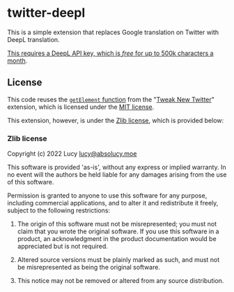 # twitter-deepl

This is a simple extension that replaces Google translation on Twitter with DeepL translation.

[This requires a DeepL API key, which is *free* for up to 500k characters a month](https://www.deepl.com/pro-checkout/account?productId=1200&yearly=false&trial=false).

## License

This code reuses the [`getElement` function](https://github.com/insin/tweak-new-twitter/blob/master/tweak-new-twitter.user.js#L838-L894) from the "[Tweak New Twitter](https://github.com/insin/tweak-new-twitter)" extension, which is licensed under the [MIT license](https://github.com/insin/tweak-new-twitter/blob/master/LICENSE).

This extension, however, is under the [Zlib license](LICENSE.md), which is provided below:

### Zlib license

Copyright (c) 2022 Lucy <lucy@absolucy.moe>

This software is provided 'as-is', without any express or implied warranty. In
no event will the authors be held liable for any damages arising from the use of
this software.

Permission is granted to anyone to use this software for any purpose, including
commercial applications, and to alter it and redistribute it freely, subject to
the following restrictions:

1.  The origin of this software must not be misrepresented; you must not claim
    that you wrote the original software. If you use this software in a product,
    an acknowledgment in the product documentation would be appreciated but is
    not required.

2.  Altered source versions must be plainly marked as such, and must not be
    misrepresented as being the original software.

3.  This notice may not be removed or altered from any source distribution.
